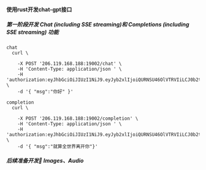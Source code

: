 

#### 使用rust开发chat-gpt接口
##### 第一阶段开发 Chat (including SSE streaming)和 Completions (including SSE streaming) 功能
```
chat
  curl \
	
	-X POST '206.119.168.188:19002/chat' \
	-H 'Content-Type: application/json ' \
	-H 'authorization:eyJhbGciOiJIUzI1NiJ9.eyJyb2xlIjoiQURNSU46OlVTRVIiLCJ0b2tlbklkIjoiZDhiMDkxYTlmYmQ0NDcyZThiYmZkMWIzNWIzNThlMjEiLCJ1c2VyTmFtZSI6ImFkbWluIiwiZXhwIjoxNjg0NjA1OTk2fQ.91douCfJo0Jyj9js2KWlyLvqrHLLhRiUw6ltNMwOVY8' \
	-d '{ "msg":"你好" }'
```

```
completion
  curl \
	
	-X POST '206.119.168.188:19002/completion' \
	-H 'Content-Type: application/json ' \
	-H 'authorization:eyJhbGciOiJIUzI1NiJ9.eyJyb2xlIjoiQURNSU46OlVTRVIiLCJ0b2tlbklkIjoiZDhiMDkxYTlmYmQ0NDcyZThiYmZkMWIzNWIzNThlMjEiLCJ1c2VyTmFtZSI6ImFkbWluIiwiZXhwIjoxNjg0NjA1OTk2fQ.91douCfJo0Jyj9js2KWlyLvqrHLLhRiUw6ltNMwOVY8' \
	-d '{ "msg":"就算全世界离开你"}'	

```

##### 后续准备开发🔂 Images、Audio



